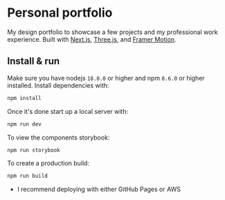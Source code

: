 # Personal portfolio

My design portfolio to showcase a few projects and my professional work experience. Built with [Next.js](https://nextjs.org/), [Three.js](https://threejs.org/), and [Framer Motion](https://www.framer.com/motion/).

## Install & run

Make sure you have nodejs `18.0.0` or higher and npm `8.6.0` or higher installed. Install dependencies with:

```bash
npm install
```

Once it's done start up a local server with:

```bash
npm run dev
```

To view the components storybook:

```bash
npm run storybook
```

To create a production build:

```bash
npm run build
```

* I recommend deploying with either GitHub Pages or AWS
